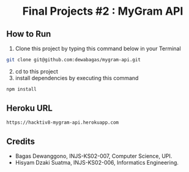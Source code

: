 <h1 align="center"> Final Projects #2 : MyGram API <Hacktiv8> </h1>


## How to Run
1. Clone this project by typing this command below in your Terminal
```sh
git clone git@github.com:dewabagas/mygram-api.git
```
2. cd to this project
3. install dependencies by executing this command
```sh
npm install
```

## Heroku URL
```sh
https://hacktiv8-mygram-api.herokuapp.com
```
## Credits
* Bagas Dewanggono, INJS-KS02-007, Computer Science, UPI.
* Hisyam Dzaki Suatma, INJS-KS02-006, Informatics Engineering.